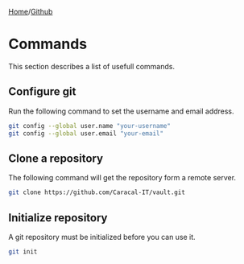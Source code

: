 [Home](../index.md)/[Github](./index.md)
# Commands

This section describes a list of usefull commands.  

## Configure git

Run the following command to set the username and email address.

```bash
git config --global user.name "your-username"
git config --global user.email "your-email"
```

## Clone a repository

The following command will get the repository form a remote server.  

```bash
git clone https://github.com/Caracal-IT/vault.git
```

## Initialize repository

A git repository must be initialized before you can use it.

```bash
git init
```




